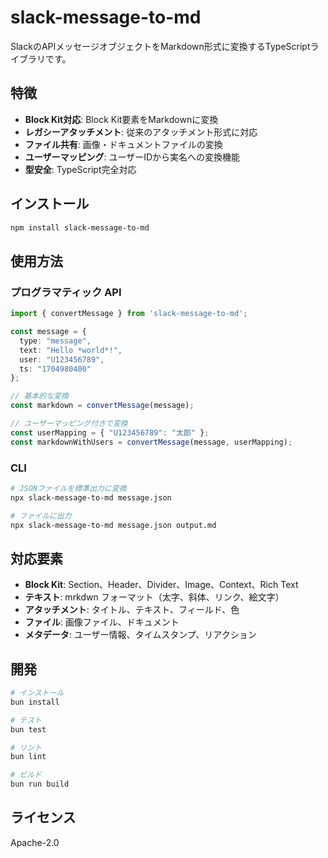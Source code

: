 # slack-message-to-md

SlackのAPIメッセージオブジェクトをMarkdown形式に変換するTypeScriptライブラリです。

## 特徴

- **Block Kit対応**: Block Kit要素をMarkdownに変換
- **レガシーアタッチメント**: 従来のアタッチメント形式に対応
- **ファイル共有**: 画像・ドキュメントファイルの変換
- **ユーザーマッピング**: ユーザーIDから実名への変換機能
- **型安全**: TypeScript完全対応

## インストール

```bash
npm install slack-message-to-md
```

## 使用方法

### プログラマティック API

```typescript
import { convertMessage } from 'slack-message-to-md';

const message = {
  type: "message",
  text: "Hello *world*!",
  user: "U123456789",
  ts: "1704980400"
};

// 基本的な変換
const markdown = convertMessage(message);

// ユーザーマッピング付きで変換
const userMapping = { "U123456789": "太郎" };
const markdownWithUsers = convertMessage(message, userMapping);
```

### CLI

```bash
# JSONファイルを標準出力に変換
npx slack-message-to-md message.json

# ファイルに出力
npx slack-message-to-md message.json output.md
```

## 対応要素

- **Block Kit**: Section、Header、Divider、Image、Context、Rich Text
- **テキスト**: mrkdwn フォーマット（太字、斜体、リンク、絵文字）
- **アタッチメント**: タイトル、テキスト、フィールド、色
- **ファイル**: 画像ファイル、ドキュメント
- **メタデータ**: ユーザー情報、タイムスタンプ、リアクション

## 開発

```bash
# インストール
bun install

# テスト
bun test

# リント
bun lint

# ビルド
bun run build
```

## ライセンス

Apache-2.0